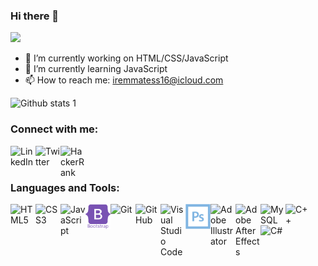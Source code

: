 ### Hi there 🙋

![](https://miro.medium.com/max/1400/1*qdAW1TjCN57h1lbuuzvchg.gif)
- 🔭 I’m currently working on HTML/CSS/JavaScript
- 🌱 I’m currently learning JavaScript
- 📫 How to reach me: iremmatess16@icloud.com


![Github stats 1](https://github-readme-stats.vercel.app/api?username=irematess&show_icons=true&theme=gradient)

<h3 align="left">Connect with me:</h3>

<a href="https://www.linkedin.com/in/iremates16/" target="blank"><img align="left" alt="LinkedIn" width="40px" src="https://upload.wikimedia.org/wikipedia/commons/thumb/c/ca/LinkedIn_logo_initials.png/800px-LinkedIn_logo_initials.png"/></a>
<a href="https://twitter.com/irematees16" target="blank"><img align="left" alt="Twitter" width="40px" src="https://www.iics.k12.tr/wp-content/uploads/2019/07/twitter-logo-png-twitter-logo.png"/></a>
<a href="https://www.hackerrank.com/irematees16" target="blank"><img align="left" alt="HackerRank" width="40px" src="https://cdn3.iconfinder.com/data/icons/logos-and-brands-adobe/512/160_Hackerrank-512.png"/></a>
<br/><br/>

<h3 align="left">Languages and Tools:</h3>

<img align="left" alt="HTML5" width="40px" src="https://cdn.jsdelivr.net/gh/devicons/devicon/icons/html5/html5-original.svg"/>
<img align="left" alt="CSS3" width="40px" src="https://cdn.jsdelivr.net/gh/devicons/devicon/icons/css3/css3-original.svg" />
<img align="left" alt="JavaScript" width="40px" src="https://cdn.jsdelivr.net/gh/devicons/devicon/icons/javascript/javascript-original.svg" />
<img align="left" alt="Bootstrap" width="40px" src="https://raw.githubusercontent.com/devicons/devicon/master/icons/bootstrap/bootstrap-plain-wordmark.svg" />
<img align="left" alt="Git" width="40px" src="https://cdn.jsdelivr.net/gh/devicons/devicon/icons/git/git-original.svg" />
<img align="left" alt="GitHub" width="40px" src="https://user-images.githubusercontent.com/3369400/139447912-e0f43f33-6d9f-45f8-be46-2df5bbc91289.png" />
<img align="left" alt="Visual Studio Code" width="40px" src="https://cdn.jsdelivr.net/gh/devicons/devicon/icons/vscode/vscode-original.svg" />
<img align="left" alt="Adobe Photoshop" width="40px" src="https://raw.githubusercontent.com/devicons/devicon/master/icons/photoshop/photoshop-line.svg" />
<img align="left" alt="Adobe Illustrator" width="40px" src="https://cdn-icons-png.flaticon.com/512/5968/5968472.png" />
<img align="left" alt="Adobe After Effects" width="40px" src="https://cdn-icons-png.flaticon.com/512/5968/5968428.png" />
<img align="left" alt="MySQL" width="40px" src="https://cdn-icons-png.flaticon.com/512/919/919836.png" />
<img align="left" alt="C++" width="40px" src="https://cdn-icons-png.flaticon.com/512/6132/6132222.png" />
<img align="left" alt="C#" width="40px" src="https://cdn-icons-png.flaticon.com/512/6132/6132221.png" />

